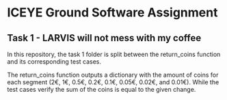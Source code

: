 # ICEYE Ground Software Assignment



## Task 1 - LARVIS will not mess with my coffee

In this repository, the task 1 folder is split between the return_coins function and its corresponding test cases.

The return_coins function outputs a dictionary with the amount of coins for each segment (2€, 1€, 0.5€, 0.2€, 0.1€, 0.05€, 0.02€, and 0.01€). While the test cases verify the sum of the coins is equal to the given change.
